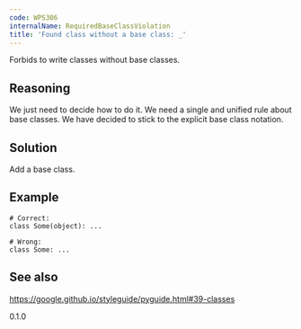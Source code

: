 ```yaml
---
code: WPS306
internalName: RequiredBaseClassViolation
title: 'Found class without a base class: _'
---
```


Forbids to write classes without base classes.

## Reasoning
We just need to decide how to do it. We need a single and unified
rule about base classes. We have decided to stick to the explicit
base class notation.

## Solution
Add a base class.

## Example

    # Correct:
    class Some(object): ...
    
    # Wrong:
    class Some: ...

## See also
<https://google.github.io/styleguide/pyguide.html#39-classes>

<div class="versionadded">

0.1.0

</div>